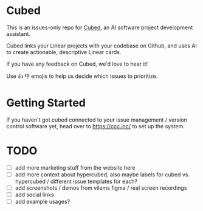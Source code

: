 # Cubed
This is an issues-only repo for [Cubed](https://ccc.inc/), an AI software project development assistant.

Cubed links your Linear projects with your codebase on Github, and uses AI to create actionable, descriptive Linear cards.

If you have any feedback on Cubed, we'd love to hear it! 

Use :+1: :-1: emojis to help us decide which issues to prioritize.

# Getting Started

If you haven't got cubed connected to your issue management / version control software yet, head over to https://ccc.inc/ to set up the system.

# TODO

- [ ] add more marketing stuff from the website here
- [ ] add more context about hypercubed, also maybe labels for cubed vs. hypercubed / different issue templates for each?
- [ ] add screenshots / demos from vilems figma / real screen recordings
- [ ] add social links
- [ ] add example usages?
